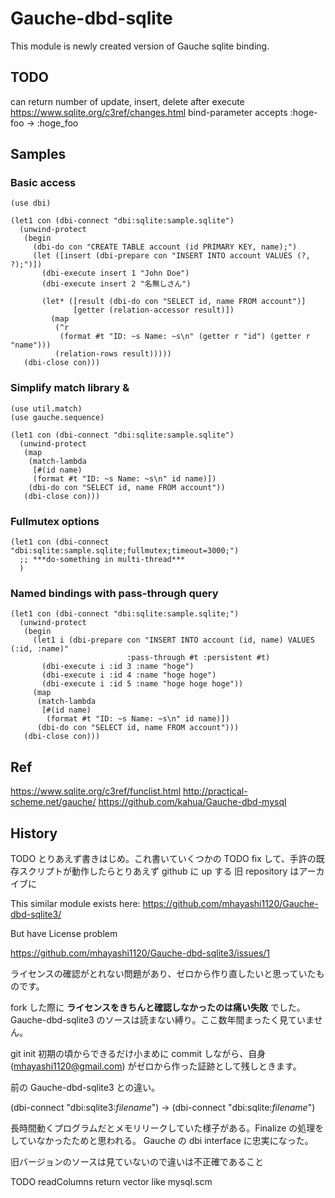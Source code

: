 # Gauche-dbd-sqlite

This module is newly created version of Gauche sqlite binding.

## TODO


can return number of update, insert, delete after execute https://www.sqlite.org/c3ref/changes.html
bind-parameter accepts :hoge-foo -> :hoge\_foo 


## Samples

### Basic access

```
(use dbi)

(let1 con (dbi-connect "dbi:sqlite:sample.sqlite")
  (unwind-protect
   (begin
     (dbi-do con "CREATE TABLE account (id PRIMARY KEY, name);")
     (let ([insert (dbi-prepare con "INSERT INTO account VALUES (?, ?);")])
       (dbi-execute insert 1 "John Doe")
       (dbi-execute insert 2 "名無しさん")

       (let* ([result (dbi-do con "SELECT id, name FROM account")]
              [getter (relation-accessor result)])
         (map
          (^r
           (format #t "ID: ~s Name: ~s\n" (getter r "id") (getter r "name")))
          (relation-rows result)))))
   (dbi-close con)))

```

### Simplify match library & <sequence>
 

```
(use util.match)
(use gauche.sequence)

(let1 con (dbi-connect "dbi:sqlite:sample.sqlite")
  (unwind-protect
   (map
    (match-lambda
     [#(id name)
     (format #t "ID: ~s Name: ~s\n" id name)])
    (dbi-do con "SELECT id, name FROM account"))
   (dbi-close con)))
```

### Fullmutex options

```
(let1 con (dbi-connect "dbi:sqlite:sample.sqlite;fullmutex;timeout=3000;")
  ;; ***do-something in multi-thread***
  )
```

### Named bindings with pass-through query

```
(let1 con (dbi-connect "dbi:sqlite:sample.sqlite;")
  (unwind-protect
   (begin
     (let1 i (dbi-prepare con "INSERT INTO account (id, name) VALUES (:id, :name)"
                          :pass-through #t :persistent #t)
       (dbi-execute i :id 3 :name "hoge")
       (dbi-execute i :id 4 :name "hoge hoge")
       (dbi-execute i :id 5 :name "hoge hoge hoge"))
     (map
      (match-lambda
       [#(id name)
        (format #t "ID: ~s Name: ~s\n" id name)])
      (dbi-do con "SELECT id, name FROM account")))
   (dbi-close con)))
```


## Ref

https://www.sqlite.org/c3ref/funclist.html
http://practical-scheme.net/gauche/
https://github.com/kahua/Gauche-dbd-mysql

## History

TODO とりあえず書きはじめ。これ書いていくつかの TODO fix して、手許の既存スクリプトが動作したらとりあえず github に up する
旧 repository はアーカイブに

This similar module exists here:
https://github.com/mhayashi1120/Gauche-dbd-sqlite3/

But have License problem 

https://github.com/mhayashi1120/Gauche-dbd-sqlite3/issues/1

ライセンスの確認がとれない問題があり、ゼロから作り直したいと思っていたものです。

fork した際に **ライセンスをきちんと確認しなかったのは痛い失敗** でした。
Gauche-dbd-sqlite3 のソースは読まない縛り。ここ数年間まったく見ていません。

git init 初期の頃からできるだけ小まめに commit しながら、自身 (mhayashi1120@gmail.com) がゼロから作った証跡として残しときます。

前の Gauche-dbd-sqlite3 との違い。

(dbi-connect "dbi:sqlite3:*filename*") -> (dbi-connect "dbi:sqlite:*filename*")

長時間動くプログラムだとメモリリークしていた様子がある。Finalize の処理をしていなかったためと思われる。
Gauche の dbi interface に忠実になった。


旧バージョンのソースは見ていないので違いは不正確であること


TODO readColumns return vector like mysql.scm
